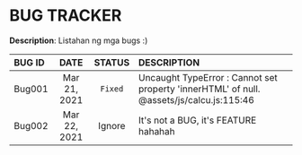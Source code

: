 # BUG TRACKER

**Description**:  Listahan ng mga bugs :)

BUG ID     |DATE           |STATUS	    |DESCRIPTION
:----------|:-------------:|:----------:|:----------
Bug001	   |Mar 21, 2021   |`Fixed`   	|Uncaught TypeError : Cannot set property 'innerHTML' of null. @assets/js/calcu.js:115:46
Bug002     |Mar 22, 2021   |Ignore      |It's not a BUG, it's FEATURE hahahah

